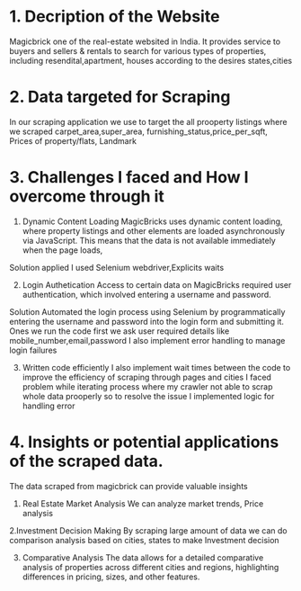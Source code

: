 # 1. Decription of the Website 
Magicbrick one of the real-estate websited in India. It provides service to buyers and sellers & rentals to search for various types of properties, including resendital,apartment, houses according to the desires states,cities

# 2. Data targeted for Scraping
In our scraping application we use to target the all prooperty listings where we scraped
carpet_area,super_area, furnishing_status,price_per_sqft, Prices of property/flats, Landmark

# 3. Challenges I faced and How I overcome through it
1. Dynamic Content Loading
MagicBricks uses dynamic content loading, where property listings and other elements are loaded asynchronously via JavaScript. This means that the data is not available immediately when the page loads,

Solution applied
I used Selenium webdriver,Explicits waits

2. Login Authetication
Access to certain data on MagicBricks required user authentication, which involved entering a username and password.

Solution
Automated the login process using Selenium by programmatically entering the username and password into the login form and submitting it. Ones we run the code first we ask user required details like mobile_number,email,password
I also implement error handling to manage login failures

3. Written code efficiently
I also implement wait times between the code to improve the efficiency of scraping through pages and cities
I faced problem while iterating process where my crawler not able to scrap whole data prooperly so to resolve the issue I implemented logic for handling error


# 4. Insights or potential applications of the scraped data.

The data scraped from magicbrick can provide valuable insights 
1. Real Estate Market Analysis
We can analyze market trends, Price analysis

2.Investment Decision Making
By scraping large amount of data we can do comparison analysis based on cities, states to make Investment decision

3. Comparative Analysis
The data allows for a detailed comparative analysis of properties across different cities and regions, highlighting differences in pricing, sizes, and other features.



